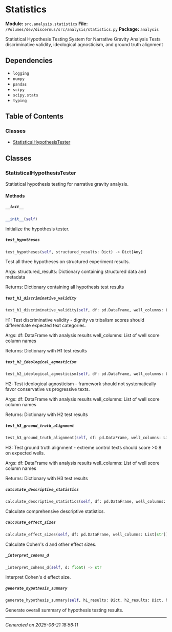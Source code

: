 # Statistics

**Module:** `src.analysis.statistics`
**File:** `/Volumes/dev/discernus/src/analysis/statistics.py`
**Package:** `analysis`

Statistical Hypothesis Testing System for Narrative Gravity Analysis
Tests discriminative validity, ideological agnosticism, and ground truth alignment

## Dependencies

- `logging`
- `numpy`
- `pandas`
- `scipy`
- `scipy.stats`
- `typing`

## Table of Contents

### Classes
- [StatisticalHypothesisTester](#statisticalhypothesistester)

## Classes

### StatisticalHypothesisTester

Statistical hypothesis testing for narrative gravity analysis.

#### Methods

##### `__init__`
```python
__init__(self)
```

Initialize the hypothesis tester.

##### `test_hypotheses`
```python
test_hypotheses(self, structured_results: Dict) -> Dict[Any]
```

Test all three hypotheses on structured experiment results.

Args:
    structured_results: Dictionary containing structured data and metadata
    
Returns:
    Dictionary containing all hypothesis test results

##### `test_h1_discriminative_validity`
```python
test_h1_discriminative_validity(self, df: pd.DataFrame, well_columns: List[str]) -> Dict[Any]
```

H1: Test discriminative validity - dignity vs tribalism scores should differentiate expected text categories.

Args:
    df: DataFrame with analysis results
    well_columns: List of well score column names
    
Returns:
    Dictionary with H1 test results

##### `test_h2_ideological_agnosticism`
```python
test_h2_ideological_agnosticism(self, df: pd.DataFrame, well_columns: List[str]) -> Dict[Any]
```

H2: Test ideological agnosticism - framework should not systematically favor conservative vs progressive texts.

Args:
    df: DataFrame with analysis results
    well_columns: List of well score column names
    
Returns:
    Dictionary with H2 test results

##### `test_h3_ground_truth_alignment`
```python
test_h3_ground_truth_alignment(self, df: pd.DataFrame, well_columns: List[str]) -> Dict[Any]
```

H3: Test ground truth alignment - extreme control texts should score >0.8 on expected wells.

Args:
    df: DataFrame with analysis results
    well_columns: List of well score column names
    
Returns:
    Dictionary with H3 test results

##### `calculate_descriptive_statistics`
```python
calculate_descriptive_statistics(self, df: pd.DataFrame, well_columns: List[str]) -> Dict[Any]
```

Calculate comprehensive descriptive statistics.

##### `calculate_effect_sizes`
```python
calculate_effect_sizes(self, df: pd.DataFrame, well_columns: List[str]) -> Dict[Any]
```

Calculate Cohen's d and other effect sizes.

##### `_interpret_cohens_d`
```python
_interpret_cohens_d(self, d: float) -> str
```

Interpret Cohen's d effect size.

##### `generate_hypothesis_summary`
```python
generate_hypothesis_summary(self, h1_results: Dict, h2_results: Dict, h3_results: Dict) -> Dict[Any]
```

Generate overall summary of hypothesis testing results.

---

*Generated on 2025-06-21 18:56:11*